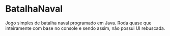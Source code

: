 # BatalhaNaval
Jogo simples de batalha naval programado em Java. Roda quase que inteiramente com base no console e sendo assim, não possui UI rebuscada.
